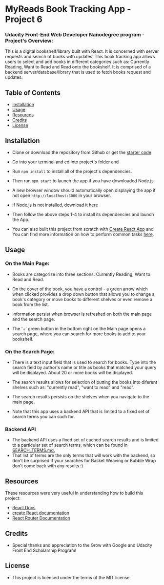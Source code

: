 # MyReads Book Tracking App - Project 6

### Udacity Front-End Web Developer Nanodegree program - Project's Overview:

This is a digital bookshelf/library built with React. It is concerned with server requests and search of books with updates.  This book tracking app allows users to select and add books in different categories such as: Currently Reading, Want to Read and Read onto the bookshelf. It is comprised of a backend server/database/library that is used to fetch books request and updates.  


## Table of Contents

* [Installation](#installation)
* [Usage](#usage)
* [Resources](#resources)
* [Credits](#credits)
* [License](#license)


## Installation

* Clone or download the repository from Github or get the 
  [starter code](https://github.com/Cynth42/reactnd-project-myreads-starter)

* Go into your terminal and cd into project's folder and 

* Run `npm install` to install all of the project's dependencies.

* Then run `npm start` to launch the app if you have downloaded Node.js. 

* A new browser window should automatically open displaying the app if not open `http://localhost:3000` in your browser.

* If Node.js is not installed, download it [here](https://nodejs.org/en/download/)

* Then follow the above steps 1-4 to install its dependencies and launch the App.

* You can also built this project from scratch with [Create React App](https://github.com/facebook/create-react-app) and You     can find more information on how to perform common tasks 
  [here](https://github.com/facebookincubator/create-react-app/blob/master/packages/react-scripts/template/README.md).        
 

## Usage

### On the Main Page: 


* Books are categorize into three sections: Currently Reading, Want to Read and Read.

* On the cover of the book, you have a control - a green arrow which when clicked provides a drop down button that allows       you to change a book's category or move books to different shelves or even remove a book from the list. 

* Information persist when browser is refreshed on both the main page and the search page.

* The '+' green button in the bottom right on the Main page opens a search page, where you can search for more books to add     to your bookshelf.


### On the Search Page:

* There is a text input field that is used to search for books.  Type into the search field by author's name or title as         books that matched your query will be displayed. About 20 or more books will be displayed.
  
* The search results allows for selection of putting the books into diferent shelves such as: "currently read", "want to read"   and "read".

* The search results persists on the shelves when you navigate to the main page. 

* Note that this app uses a backend API that is limited to a fixed set of search terms you can such for. 


### Backend API

* The backend API uses a fixed set of cached search results 
  and is limited to a particular set of search terms, which can be found in 
  [SEARCH_TERMS.md.](https://github.com/Cynth42/reactnd-project-myreads-starter/blob/master/SEARCH_TERMS.md) 
* That list of terms are the only terms that will work with the backend, so don't be surprised if your searches for Basket       Weaving or Bubble Wrap don't come back with any results :)
  

## Resources

These resources were very useful in understanding how to build this project:
* [React Docs](https://reactjs.org/)
* [create React documentation](https://github.com/facebookincubator/create-react-app)
* [React Router Documentation](https://www.npmjs.com/package/react-router-dom)


## Credits

* Special thanks and appreciation to the Grow with Google and Udacity Front End Scholarship Program!


## License

* This project is licensed under the terms of the MIT license











